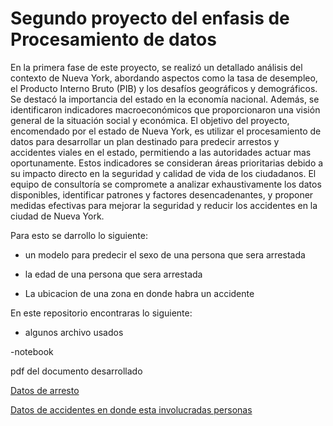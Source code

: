 # Segundo proyecto del enfasis de Procesamiento de datos

En la primera fase de este proyecto, se realizó un detallado análisis del contexto de Nueva York, abordando aspectos como la tasa de desempleo, el Producto Interno Bruto (PIB) y los desafíos geográficos y demográficos. Se destacó la importancia del estado en la economía nacional. Además, se identificaron indicadores macroeconómicos que proporcionaron una visión general de la situación social y económica. El objetivo del proyecto, encomendado por el estado de Nueva York, es utilizar el procesamiento de datos para desarrollar un plan destinado para predecir arrestos y accidentes viales en el estado, permitiendo a las autoridades actuar mas oportunamente. Estos indicadores se consideran áreas prioritarias debido a su impacto directo en la seguridad y calidad de vida de los ciudadanos. El equipo de consultoría se compromete a analizar exhaustivamente los datos disponibles, identificar patrones y factores desencadenantes, y proponer medidas efectivas para mejorar la seguridad y reducir los accidentes en la ciudad de Nueva York.

Para esto se darrollo lo siguiente:
- un modelo para predecir el sexo de una persona que sera arrestada

- la edad de una persona que sera arrestada

- La ubicacion de una zona en donde habra un accidente

En este repositorio encontraras lo siguiente:
- algunos archivo usados

-notebook

pdf del documento desarrollado

[Datos de arresto](https://data.cityofnewyork.us/Public-Safety/NYPD-Arrests-Data-Historic-/8h9b-rp9u)

[Datos de accidentes en donde esta involucradas personas](https://data.cityofnewyork.us/Public-Safety/Motor-Vehicle-Collisions-Person/f55k-p6yu)
